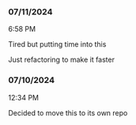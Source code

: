 ### 07/11/2024

6:58 PM

Tired but putting time into this

Just refactoring to make it faster

### 07/10/2024

12:34 PM

Decided to move this to its own repo

